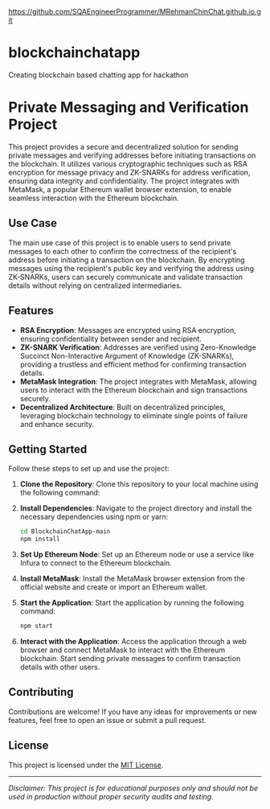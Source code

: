 https://github.com/SQAEngineerProgrammer/MRehmanChinChat.github.io.git
# blockchainchatapp
Creating blockchain based chatting app for hackathon 
# Private Messaging and Verification Project

This project provides a secure and decentralized solution for sending private messages and verifying addresses before initiating transactions on the blockchain. It utilizes various cryptographic techniques such as RSA encryption for message privacy and ZK-SNARKs for address verification, ensuring data integrity and confidentiality. The project integrates with MetaMask, a popular Ethereum wallet browser extension, to enable seamless interaction with the Ethereum blockchain.

## Use Case

The main use case of this project is to enable users to send private messages to each other to confirm the correctness of the recipient's address before initiating a transaction on the blockchain. By encrypting messages using the recipient's public key and verifying the address using ZK-SNARKs, users can securely communicate and validate transaction details without relying on centralized intermediaries.

## Features

- **RSA Encryption**: Messages are encrypted using RSA encryption, ensuring confidentiality between sender and recipient.
- **ZK-SNARK Verification**: Addresses are verified using Zero-Knowledge Succinct Non-Interactive Argument of Knowledge (ZK-SNARKs), providing a trustless and efficient method for confirming transaction details.
- **MetaMask Integration**: The project integrates with MetaMask, allowing users to interact with the Ethereum blockchain and sign transactions securely.
- **Decentralized Architecture**: Built on decentralized principles, leveraging blockchain technology to eliminate single points of failure and enhance security.

## Getting Started

Follow these steps to set up and use the project:

1. **Clone the Repository**: Clone this repository to your local machine using the following command:

   
   
   

2. **Install Dependencies**: Navigate to the project directory and install the necessary dependencies using npm or yarn:

   ```bash
   cd BlockchainChatApp-main
   npm install
   ```

3. **Set Up Ethereum Node**: Set up an Ethereum node or use a service like Infura to connect to the Ethereum blockchain.

4. **Install MetaMask**: Install the MetaMask browser extension from the official website and create or import an Ethereum wallet.

5. **Start the Application**: Start the application by running the following command:

   ```bash
   npm start
   ```

6. **Interact with the Application**: Access the application through a web browser and connect MetaMask to interact with the Ethereum blockchain. Start sending private messages to confirm transaction details with other users.

## Contributing

Contributions are welcome! If you have any ideas for improvements or new features, feel free to open an issue or submit a pull request.

## License

This project is licensed under the [MIT License](LICENSE).

---

*Disclaimer: This project is for educational purposes only and should not be used in production without proper security audits and testing.*

